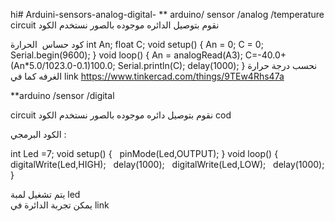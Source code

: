 hi# Arduini-sensors-analog-digital-
** arduino/ sensor  /analog /temperature 
circuit
نقوم  بتوصيل 
الدائره  موجوده  بالصور
نستخدم  الكود  
 

كود حساس  الحرارة
int An;
float C;
void setup()
{
An = 0;
C = 0;
Serial.begin(9600);
}
void loop()
{
An = analogRead(A3);
C=-40.0+(An*5.0/1023.0-0.1)100.0;
Serial.println(C);
delay(1000);
}
 نحسب   درجة حرارة  الغرفه   كما  في  link
https://www.tinkercad.com/things/9TEw4Rhs47a
  

**arduino /sensor /digital 

circuit
نقوم بتوصيل  دائره موجوده بالصور 
نستخدم  الكود 
cod

الكود البرمجي :


int Led =7;
void setup() {
  pinMode(Led,OUTPUT);
}
void loop()
{
digitalWrite(Led,HIGH);
  delay(1000);
  digitalWrite(Led,LOW);
  delay(1000);
}

يتم   تشغيل   لمبة  led    
يمكن  تجربة  الدائرة في   link  

